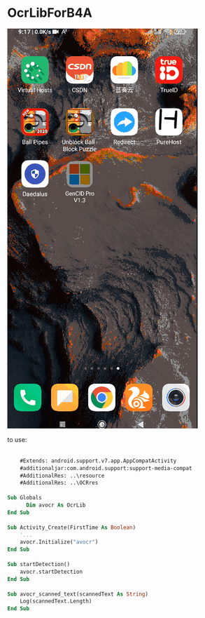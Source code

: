 # OcrLibForB4A


![image](https://github.com/laomms/OcrLibForB4A/blob/main/cid2.gif)  

to use:

```vb

    #Extends: android.support.v7.app.AppCompatActivity
    #additionaljar:com.android.support:support-media-compat
    #AdditionalRes: ..\resource
    #AdditionalRes: ..\OCRres
    
Sub Globals
	  Dim avocr As OcrLib
End Sub

Sub Activity_Create(FirstTime As Boolean)
    '...   
    avocr.Initialize("avocr")
End Sub

Sub startDetection()
    avocr.startDetection
End Sub

Sub avocr_scanned_text(scannedText As String)
	Log(scannedText.Length)	
End Sub

```   
